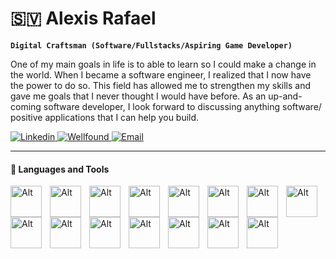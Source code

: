 # 🇸🇻 Alexis Rafael

**`Digital Craftsman (Software/Fullstacks/Aspiring Game Developer)`**

One of my main goals in life is to able to learn so I could make a change in the world. When I became a software engineer, I realized that I now have the power to do so. This field has allowed me to strengthen my skills and gave me goals that I never thought I would have before. As an up-and-coming software developer, I look forward to discussing anything software/ positive applications that I can help you build.

<p align='left'>
  <a href='https://www.linkedin.com/in/alexis-rafael-319092275/'>
    <img alt='Linkedin' src='https://custom-icon-badges.demolab.com/badge/Linkedin-blue.svg?logo=linkedin'/>
  </a>
  <a href='https://wellfound.com/u/alexis-rafael'>
    <img alt='Wellfound' src='https://custom-icon-badges.demolab.com/badge/Wellfound(AngelList)-red.svg?logo=angellist'/>
  </a>
  <a href='mailto:rafael.alex1398@gmail.com?subject=Hello'>
    <img alt='Email' src='https://custom-icon-badges.demolab.com/badge/Email_Me-purple.svg?logo=gmail&color=white'/>
  </a>
  
</p>

---

#### 🧰 Languages and Tools
<img align='left' alt='Alt' width='50px' style='padding-right:10px;' src="https://cdn.jsdelivr.net/gh/devicons/devicon/icons/javascript/javascript-plain.svg" />
<img align='left' alt='Alt' width='50px' style='padding-right:10px;' src="https://cdn.jsdelivr.net/gh/devicons/devicon/icons/nodejs/nodejs-original.svg" />
<img align='left' alt='Alt' width='50px' style='padding-right:10px;' src="https://cdn.jsdelivr.net/gh/devicons/devicon/icons/sequelize/sequelize-original.svg" />

<img align='left' alt='Alt' width='50px' style='padding-right:10px;' src="https://cdn.jsdelivr.net/gh/devicons/devicon/icons/react/react-original.svg" />
<img align='left' alt='Alt' width='50px' style='padding-right:10px;' src="https://cdn.jsdelivr.net/gh/devicons/devicon/icons/html5/html5-original.svg" />
<img align='left' alt='Alt' width='50px' style='padding-right:10px;' src="https://cdn.jsdelivr.net/gh/devicons/devicon/icons/css3/css3-original.svg" />
<img align='left' alt='Alt' width='50px' style='padding-right:10px;' src="https://cdn.jsdelivr.net/gh/devicons/devicon/icons/python/python-original.svg" />
<img align='left' alt='Alt' width='50px' style='padding-right:10px;' src="https://cdn.jsdelivr.net/gh/devicons/devicon/icons/flask/flask-original.svg" />
<img align='left' alt='Alt' width='50px' style='padding-right:10px;' src="https://cdn.jsdelivr.net/gh/devicons/devicon/icons/sqlalchemy/sqlalchemy-original-wordmark.svg" />
<img align='left' alt='Alt' width='50px' style='padding-right:10px;' src="https://cdn.jsdelivr.net/gh/devicons/devicon/icons/git/git-original.svg" />
<img align='left' alt='Alt' width='50px' style='padding-right:10px;' src="https://cdn.jsdelivr.net/gh/devicons/devicon/icons/github/github-original.svg" />
<img align='left' alt='Alt' width='50px' style='padding-right:10px;' src="https://cdn.jsdelivr.net/gh/devicons/devicon/icons/sqlite/sqlite-original.svg" />
<img align='left' alt='Alt' width='50px' style='padding-right:10px;' src="https://cdn.jsdelivr.net/gh/devicons/devicon/icons/postgresql/postgresql-original.svg" />
<img align='left' alt='Alt' width='50px' style='padding-right:10px;' src="https://cdn.jsdelivr.net/gh/devicons/devicon/icons/amazonwebservices/amazonwebservices-plain-wordmark.svg" />
<img align='left' alt='Alt' width='50px' style='padding-right:10px;'  src="https://cdn.jsdelivr.net/gh/devicons/devicon/icons/cplusplus/cplusplus-original.svg" />


          
          
